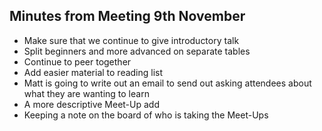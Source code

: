 ## Minutes from Meeting 9th November

- Make sure that we continue to give introductory talk
- Split beginners and more advanced on separate tables
- Continue to peer together
- Add easier material to reading list
- Matt is going to write out an email to send out asking attendees about what they are wanting to learn
- A more descriptive Meet-Up add
- Keeping a note on the board of who is taking the Meet-Ups
